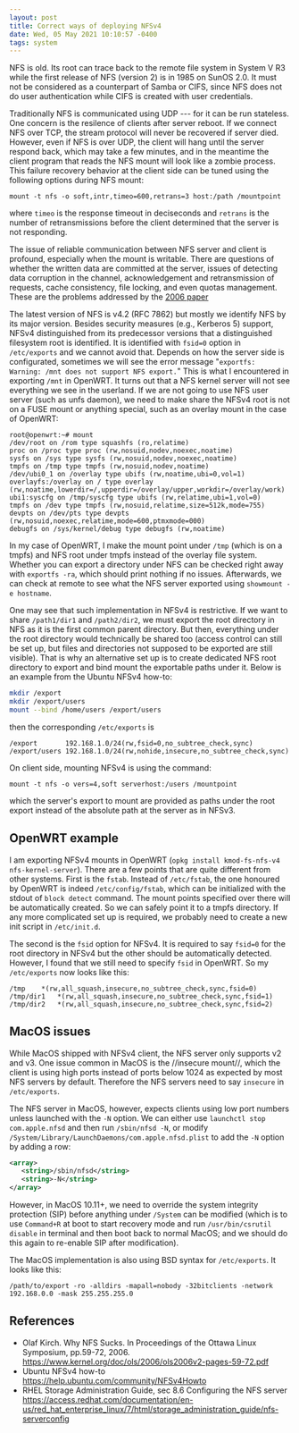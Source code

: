```yaml
---
layout: post
title: Correct ways of deploying NFSv4
date: Wed, 05 May 2021 10:10:57 -0400
tags: system
---
```


NFS is old. Its root can trace back to the remote file system in System V R3
while the first release of NFS (version 2) is in 1985 on SunOS 2.0. It must not
be considered as a counterpart of Samba or CIFS, since NFS does not do user
authentication while CIFS is created with user credentials.

Traditionally NFS is communicated using UDP --- for it can be run stateless.
One concern is the resilence of clients after server reboot. If we connect NFS
over TCP, the stream protocol will never be recovered if server died. However,
even if NFS is over UDP, the client will hang until the server respond back,
which may take a few minutes, and in the meantime the client program that reads
the NFS mount will look like a zombie process. This failure recovery behavior
at the client side can be tuned using the following options during NFS mount:

    mount -t nfs -o soft,intr,timeo=600,retrans=3 host:/path /mountpoint

where `timeo` is the response timeout in deciseconds and `retrans` is the
number of retransmissions before the client determined that the server is not
responding.

The issue of reliable communication between NFS server and client is profound,
especially when the mount is writable. There are questions of whether the
written data are committed at the server, issues of detecting data corruption
in the channel, acknowledgement and retransmission of requests, cache
consistency, file locking, and even quotas management. These are the problems
addressed by the
[2006 paper](https://www.kernel.org/doc/ols/2006/ols2006v2-pages-59-72.pdf)

The latest version of NFS is v4.2 (RFC 7862) but mostly we identify NFS by its
major version. Besides security measures (e.g., Kerberos 5) support, NFSv4
distinguished from its predecessor versions that a distinguished filesystem
root is identified. It is identified with `fsid=0` option in `/etc/exports` and
we cannot avoid that. Depends on how the server side is configurated, sometimes
we will see the error message "`exportfs: Warning: /mnt does not support NFS
export.`" This is what I encountered in exporting `/mnt` in OpenWRT. It turns
out that a NFS kernel server will not see everything we see in the userland. If
we are not going to use NFS user server (such as unfs daemon), we need to make
share the NFSv4 root is not on a FUSE mount or anything special, such as an
overlay mount in the case of OpenWRT:

```text
root@openwrt:~# mount
/dev/root on /rom type squashfs (ro,relatime)
proc on /proc type proc (rw,nosuid,nodev,noexec,noatime)
sysfs on /sys type sysfs (rw,nosuid,nodev,noexec,noatime)
tmpfs on /tmp type tmpfs (rw,nosuid,nodev,noatime)
/dev/ubi0_1 on /overlay type ubifs (rw,noatime,ubi=0,vol=1)
overlayfs:/overlay on / type overlay (rw,noatime,lowerdir=/,upperdir=/overlay/upper,workdir=/overlay/work)
ubi1:syscfg on /tmp/syscfg type ubifs (rw,relatime,ubi=1,vol=0)
tmpfs on /dev type tmpfs (rw,nosuid,relatime,size=512k,mode=755)
devpts on /dev/pts type devpts (rw,nosuid,noexec,relatime,mode=600,ptmxmode=000)
debugfs on /sys/kernel/debug type debugfs (rw,noatime)
```

In my case of OpenWRT, I make the mount point under `/tmp` (which is on a
tmpfs) and NFS root under tmpfs instead of the overlay file system. Whether you
can export a directory under NFS can be checked right away with `exportfs -ra`,
which should print nothing if no issues. Afterwards, we can check at remote to
see what the NFS server exported using `showmount -e hostname`.

One may see that such implementation in NFSv4 is restrictive. If we want to
share `/path1/dir1` and `/path2/dir2`, we must export the root directory in NFS
as it is the first common parent directory. But then, everything under the root
directory would technically be shared too (access control can still be set up,
but files and directories not supposed to be exported are still visible). That
is why an alternative set up is to create dedicated NFS root directory to
export and bind mount the exportable paths under it. Below is an example from
the Ubuntu NFSv4 how-to:

```sh
mkdir /export
mkdir /export/users 
mount --bind /home/users /export/users 
```

then the corresponding `/etc/exports` is

```text
/export       192.168.1.0/24(rw,fsid=0,no_subtree_check,sync)
/export/users 192.168.1.0/24(rw,nohide,insecure,no_subtree_check,sync)
```

On client side, mounting NFSv4 is using the command:

    mount -t nfs -o vers=4,soft serverhost:/users /mountpoint

which the server's export to mount are provided as paths under the root export
instead of the absolute path at the server as in NFSv3.

## OpenWRT example

I am exporting NFSv4 mounts in OpenWRT (`opkg install kmod-fs-nfs-v4
nfs-kernel-server`). There are a few points that are quite different from other
systems. First is the `fstab`. Instead of `/etc/fstab`, the one honoured by
OpenWRT is indeed `/etc/config/fstab`, which can be initialized with the stdout
of `block detect` command. The mount points specified over there will be
automatically created. So we can safely point it to a tmpfs directory. If any
more complicated set up is required, we probably need to create a new init
script in `/etc/init.d`.

The second is the `fsid` option for NFSv4. It is required to say `fsid=0` for
the root directory in NFSv4 but the other should be automatically detected.
However, I found that we still need to specify `fsid` in OpenWRT. So my `/etc/exports` now looks like this:

```text
/tmp	*(rw,all_squash,insecure,no_subtree_check,sync,fsid=0)
/tmp/dir1	*(rw,all_squash,insecure,no_subtree_check,sync,fsid=1)
/tmp/dir2	*(rw,all_squash,insecure,no_subtree_check,sync,fsid=2)
```

## MacOS issues

While MacOS shipped with NFSv4 client, the NFS server only supports v2 and v3.
One issue common in MacOS is the //insecure mount//, which the client is using
high ports instead of ports below 1024 as expected by most NFS servers by
default. Therefore the NFS servers need to say `insecure` in `/etc/exports`.

The NFS server in MacOS, however, expects clients using low port numbers unless
launched with the `-N` option. We can either use `launchctl stop
com.apple.nfsd` and then run `/sbin/nfsd -N`, or modify
`/System/Library/LaunchDaemons/com.apple.nfsd.plist` to add the `-N` option by adding a row:

```xml
<array>
   <string>/sbin/nfsd</string>
   <string>-N</string>
</array>
```

However, in MacOS 10.11+, we need to override the system integrity protection
(SIP) before anything under `/System` can be modified (which is to use
`Command+R` at boot to start recovery mode and run `/usr/bin/csrutil disable`
in terminal and then boot back to normal MacOS; and we should do this again to
re-enable SIP after modification).

The MacOS implementation is also using BSD syntax for `/etc/exports`. It looks like this:

```
/path/to/export -ro -alldirs -mapall=nobody -32bitclients -network 192.168.0.0 -mask 255.255.255.0
```

## References

- Olaf Kirch. Why NFS Sucks. In Proceedings of the Ottawa Linux Symposium, pp.59-72, 2006. <https://www.kernel.org/doc/ols/2006/ols2006v2-pages-59-72.pdf>
- Ubuntu NFSv4 how-to <https://help.ubuntu.com/community/NFSv4Howto>
- RHEL Storage Administration Guide, sec 8.6 Configuring the NFS server <https://access.redhat.com/documentation/en-us/red_hat_enterprise_linux/7/html/storage_administration_guide/nfs-serverconfig>
